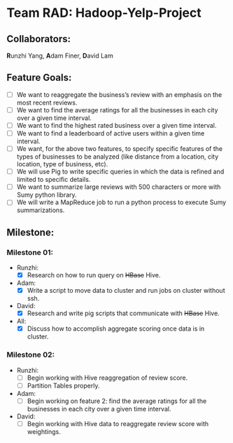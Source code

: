 # Team RAD: Hadoop-Yelp-Project
## Collaborators:
  **R**unzhi Yang, **A**dam Finer, **D**avid Lam

## Feature Goals:
  - [ ] We want to reaggregate the business’s review with an emphasis on the most recent reviews.
  - [ ] We want to find the average ratings for all the businesses in each city over a given time interval.
  - [ ] We want to find the highest rated business over a given time interval.
  - [ ] We want to find a leaderboard of active users within a given time interval.
  - [ ] We want, for the above two features, to specify specific features of the types of businesses to be analyzed (like distance from a location, city location, type of business, etc).
  - [ ] We will use Pig to write specific queries in which the data is refined and limited to specific details.
  - [ ] We want to summarize large reviews with 500 characters or more with Sumy python library.
  - [ ] We will write a MapReduce job to run a python process to execute Sumy summarizations.

## Milestone:
### Milestone 01:
  - Runzhi:
    - [x] Research on how to run query on ~~HBase~~ Hive.
  - Adam:
    - [x] Write a script to move data to cluster and run jobs on cluster without ssh.
  - David:
    - [x] Research and write pig scripts that communicate with ~~HBase~~ Hive.
  - All:
    - [x] Discuss how to accomplish aggregate scoring once data is in cluster.

### Milestone 02:
  - Runzhi:
    - [ ] Begin working with Hive reaggregation of review score.
    - [ ] Partition Tables properly.
  - Adam:
    - [ ] Begin working on feature 2: find the average ratings for all the businesses in each city over a given time interval.
  - David:
    - [ ] Begin working with Hive data to reaggregate review score with weightings.
